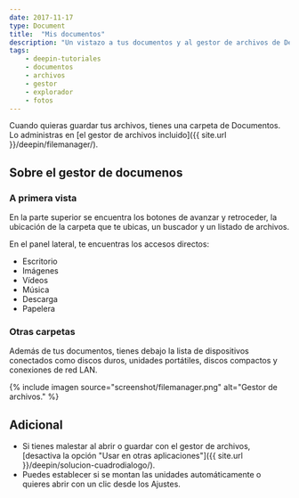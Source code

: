 ```yaml
---
date: 2017-11-17
type: Document
title:  "Mis documentos"
description: "Un vistazo a tus documentos y al gestor de archivos de Deepin"
tags:
    - deepin-tutoriales
    - documentos
    - archivos
    - gestor
    - explorador
    - fotos
---
```


Cuando quieras guardar tus archivos, tienes una carpeta de Documentos. Lo administras en [el gestor de archivos incluido]({{ site.url }}/deepin/filemanager/).

## Sobre el gestor de documenos
### A primera vista

En la parte superior se encuentra los botones de avanzar y retroceder, la ubicación de la carpeta que te ubicas, un buscador y un listado de archivos.

En el panel lateral, te encuentras los accesos directos:

* Escritorio
* Imágenes
* Vídeos
* Música
* Descarga
* Papelera

### Otras carpetas

Además de tus documentos, tienes debajo la lista de dispositivos conectados como discos duros, unidades portátiles, discos compactos y conexiones de red LAN.

{% include imagen source="screenshot/filemanager.png" alt="Gestor de archivos." %}

## Adicional
* Si tienes malestar al abrir o guardar con el gestor de archivos, [desactiva la opción "Usar en otras aplicaciones"]({{ site.url }}/deepin/solucion-cuadrodialogo/).
* Puedes establecer si se montan las unidades automáticamente o quieres abrir con un clic desde los Ajustes.
